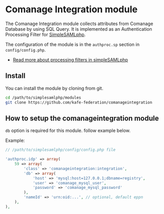 # Comanage Integration module

The Comanage Integration module collects attributes from Comanage Database by using SQL Query. 
It is implemented as an Authentication Processing Filter for [SimpleSAMLphp](https://simplesamlphp.org).

The configuration of the module is in the `authproc.sp` section in `config/config.php`.

  * [Read more about processing filters in simpleSAMLphp](simplesamlphp-authproc)

## Install

You can install the module by cloning from git.

```bash
cd /path/to/simplesamlphp/modules
git clone https://github.com/kafe-federation/comanageintegration
```

## How to setup the comanageintegration module

`db` option is required for this module. follow example below.

Example:

```php
// /path/to/simplesamlphp/config/config.php file

'authproc.idp' => array(
    59 => array(
        'class' => 'comanageintegration:integration',
        'db' => array(
            'host' => 'mysql:host=127.0.0.1;dbname=registry',
            'user' => 'comanage_mysql_user',
            'password' => 'comanage_mysql_password'
        ),
        'nameId' => 'urn:oid:...', // optional, default eppn
    ),
),
```

